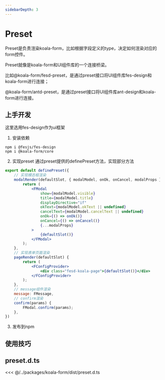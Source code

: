 ```yaml
---
sidebarDepth: 3
---
```

# Preset
Preset是负责渲染koala-form，比如根据字段定义的type，决定如何渲染对应的form控件。

Preset就像是koala-form和UI组件库的一个连接桥梁。

比如@koala-form/fesd-preset，是通过preset接口将UI组件库fes-design和koala-form进行连接；

@koala-form/antd-preset，是通过preset接口将UI组件库ant-design和koala-form进行连接。

## 上手开发
这里选用fes-design作为ui框架

1. 安装依赖
```
npm i @fesjs/fes-design
npm i @koala-form/core
```

2. 实现preset
通过preset提供的definePreset方法，实现部分方法
```jsx
export default definePreset({
    // 实现模态框渲染
    modalRender(defaultSlot, { modalModel, onOk, onCancel, modalProps }) {
        return (
            <FModal
                show={modalModel.visible}
                title={modalModel.title}
                displayDirective="if"
                okText={modalModel.okText || undefined}
                cancelText={modalModel.cancelText || undefined}
                onOk={() => onOk()}
                onCancel={() => onCancel()}
                {...modalProps}
            >
                {defaultSlot()}
            </FModal>
        );
    },
    // 实现表单页面渲染
    pageRender(defaultSlot) {
        return (
            <FConfigProvider>
                <div class="fesd-koala-page">{defaultSlot()}</div>
            </FConfigProvider>
        );
    },
    // message组件渲染
    message: FMessage,
    // confirm渲染
    confirm(params) {
        FModal.confirm(params);
    },
})
```

3. 发布到npm

## 使用技巧

## preset.d.ts
<<< @/../packages/koala-form/dist/preset.d.ts